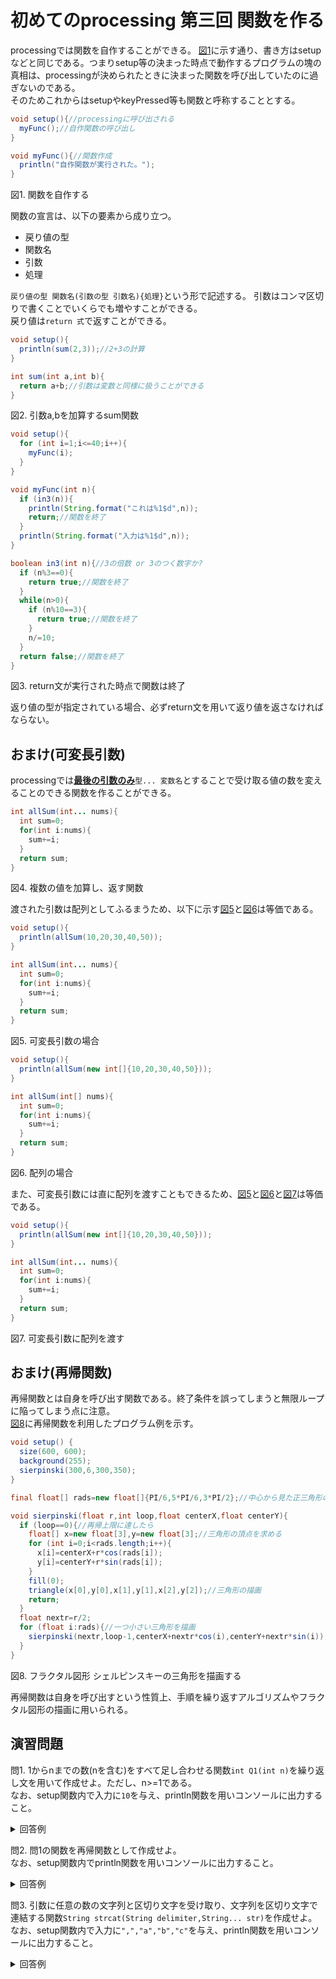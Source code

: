 # 初めてのprocessing 第三回 関数を作る
processingでは関数を自作することができる。
[図1](#図1)に示す通り、書き方はsetupなどと同じである。つまりsetup等の決まった時点で動作するプログラムの塊の真相は、processingが決められたときに決まった関数を呼び出していたのに過ぎないのである。  
そのためこれからはsetupやkeyPressed等も関数と呼称することとする。

<div id="図1"></div>

```java
void setup(){//processingに呼び出される
  myFunc();//自作関数の呼び出し
}

void myFunc(){//関数作成
  println("自作関数が実行された。");
}
```
図1. 関数を自作する

関数の宣言は、以下の要素から成り立つ。
* 戻り値の型
* 関数名
* 引数
* 処理

`戻り値の型 関数名(引数の型 引数名){処理}`という形で記述する。
引数はコンマ区切りで書くことでいくらでも増やすことができる。  
戻り値は`return 式`で返すことができる。

<div id="図2"></div>

```java
void setup(){
  println(sum(2,3));//2+3の計算
}

int sum(int a,int b){
  return a+b;//引数は変数と同様に扱うことができる
}
```
図2. 引数a,bを加算するsum関数

<div id="図3"></div>

```java
void setup(){
  for (int i=1;i<=40;i++){
    myFunc(i);
  }
}

void myFunc(int n){
  if (in3(n)){
    println(String.format("これは%1$d",n));
    return;//関数を終了
  }
  println(String.format("入力は%1$d",n));
}

boolean in3(int n){//3の倍数 or 3のつく数字か?
  if (n%3==0){
    return true;//関数を終了
  }
  while(n>0){
    if (n%10==3){
      return true;//関数を終了
    }
    n/=10;
  }
  return false;//関数を終了
}
```
図3. return文が実行された時点で関数は終了

返り値の型が指定されている場合、必ずreturn文を用いて返り値を返さなければならない。

## おまけ(可変長引数)
processingでは<u>**最後の引数のみ**</u>`型... 変数名`とすることで受け取る値の数を変えることのできる関数を作ることができる。

<div id="図4"></div>

```java
int allSum(int... nums){
  int sum=0;
  for(int i:nums){
    sum+=i;
  }
  return sum;
}
```
図4. 複数の値を加算し、返す関数

渡された引数は配列としてふるまうため、以下に示す[図5](#図5)と[図6](#図6)は等価である。

<div id="図5"></div>

```java
void setup(){
  println(allSum(10,20,30,40,50));
}

int allSum(int... nums){
  int sum=0;
  for(int i:nums){
    sum+=i;
  }
  return sum;
}
```
図5. 可変長引数の場合

<div id="図6"></div>

```java
void setup(){
  println(allSum(new int[]{10,20,30,40,50}));
}

int allSum(int[] nums){
  int sum=0;
  for(int i:nums){
    sum+=i;
  }
  return sum;
}
```
図6. 配列の場合

また、可変長引数には直に配列を渡すこともできるため、[図5](#図5)と[図6](#図6)と[図7](#図7)は等価である。

<div id="図7"></div>

```java
void setup(){
  println(allSum(new int[]{10,20,30,40,50}));
}

int allSum(int... nums){
  int sum=0;
  for(int i:nums){
    sum+=i;
  }
  return sum;
}
```
図7. 可変長引数に配列を渡す

## おまけ(再帰関数)
再帰関数とは自身を呼び出す関数である。終了条件を誤ってしまうと無限ループに陥ってしまう点に注意。  
[図8](#図8)に再帰関数を利用したプログラム例を示す。

<div id="図8"></div>

```java
void setup() {
  size(600, 600);
  background(255);
  sierpinski(300,6,300,350);
}

final float[] rads=new float[]{PI/6,5*PI/6,3*PI/2};//中心から見た正三角形の各頂点の角度

void sierpinski(float r,int loop,float centerX,float centerY){
  if (loop==0){//再帰上限に達したら
    float[] x=new float[3],y=new float[3];//三角形の頂点を求める
    for (int i=0;i<rads.length;i++){
      x[i]=centerX+r*cos(rads[i]);
      y[i]=centerY+r*sin(rads[i]);
    }
    fill(0);
    triangle(x[0],y[0],x[1],y[1],x[2],y[2]);//三角形の描画
    return;
  }
  float nextr=r/2;
  for (float i:rads){//一つ小さい三角形を描画
    sierpinski(nextr,loop-1,centerX+nextr*cos(i),centerY+nextr*sin(i));//再帰(ここでloopを減らさないと無限ループになる)
  }
}
```
図8. フラクタル図形 シェルピンスキーの三角形を描画する

再帰関数は自身を呼び出すという性質上、手順を繰り返すアルゴリズムやフラクタル図形の描画に用いられる。

## 演習問題
問1. 1からnまでの数(nを含む)をすべて足し合わせる関数`int Q1(int n)`を繰り返し文を用いて作成せよ。ただし、n>=1である。  
なお、setup関数内で入力に`10`を与え、println関数を用いコンソールに出力すること。

<details>
<summary>
回答例
</summary>

```java
void setup(){
  println(Q1(10));
}

int Q1(int n){
  int sum=0;
  for (int i=1;i<=n;i++){
    sum+=i;
  }
  return sum;
}
```

</details>

問2. 問1の関数を再帰関数として作成せよ。  
なお、setup関数内でprintln関数を用いコンソールに出力すること。

<details>
<summary>
回答例
</summary>

```java
void setup(){
  println(Q1(10));
}

int Q1(int n){
  if (n==1){
    return 1;
  }
  return n+Q1(n-1);
}
```

</details>

問3. 引数に任意の数の文字列と区切り文字を受け取り、文字列を区切り文字で連結する関数`String strcat(String delimiter,String... str)`を作成せよ。  
なお、setup関数内で入力に`",","a","b","c"`を与え、println関数を用いコンソールに出力すること。

<details>
<summary>
回答例
</summary>

```java
void setup(){
  println(strcat(",","a","b","c"));
}

String strcat(String delimiter,String... str){
  String tmp="";
  for(int i=0;i<str.length;i++){
    if (i!=0){
      tmp+=delimiter;
    }
    tmp+=str[i];
  }
  return tmp;
}
```

</details>
